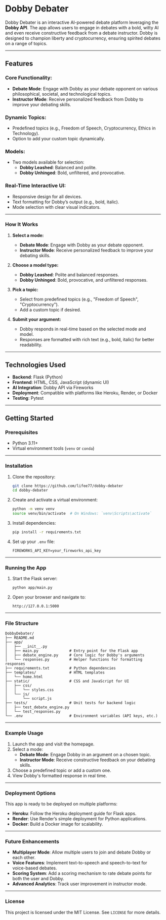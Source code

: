 # Dobby Debater

Dobby Debater is an interactive AI-powered debate platform leveraging the **Dobby API**. The app allows users to engage in debates with a bold, witty AI and even receive constructive feedback from a debate instructor. Dobby is designed to champion liberty and cryptocurrency, ensuring spirited debates on a range of topics.

---

## Features

### Core Functionality:
- **Debate Mode**: Engage with Dobby as your debate opponent on various philosophical, societal, and technological topics.
- **Instructor Mode**: Receive personalized feedback from Dobby to improve your debating skills.
  
### Dynamic Topics:
- Predefined topics (e.g., Freedom of Speech, Cryptocurrency, Ethics in Technology).
- Option to add your custom topic dynamically.

### Models:
- Two models available for selection:
  - **Dobby Leashed**: Balanced and polite.
  - **Dobby Unhinged**: Bold, unfiltered, and provocative.

### Real-Time Interactive UI:
- Responsive design for all devices.
- Text formatting for Dobby’s output (e.g., bold, italic).
- Mode selection with clear visual indicators.

---

### **How It Works**

1. **Select a mode:**
   - **Debate Mode**: Engage with Dobby as your debate opponent.
   - **Instructor Mode**: Receive personalized feedback to improve your debating skills.

2. **Choose a model type:**
   - **Dobby Leashed**: Polite and balanced responses.
   - **Dobby Unhinged**: Bold, provocative, and unfiltered responses.

3. **Pick a topic:**
   - Select from predefined topics (e.g., "Freedom of Speech", "Cryptocurrency").
   - Add a custom topic if desired.

4. **Submit your argument:**
   - Dobby responds in real-time based on the selected mode and model.
   - Responses are formatted with rich text (e.g., bold, italic) for better readability.

---

## Technologies Used

- **Backend**: Flask (Python)
- **Frontend**: HTML, CSS, JavaScript (dynamic UI)
- **AI Integration**: Dobby API via Fireworks
- **Deployment**: Compatible with platforms like Heroku, Render, or Docker
- **Testing**: Pytest

---

## Getting Started

### Prerequisites

- Python 3.11+
- Virtual environment tools (`venv` or `conda`)

---

### Installation

1. Clone the repository:
    ```bash
    git clone https://github.com/lifee77/dobby-debater
    cd dobby-debater
    ```

2. Create and activate a virtual environment:
    ```bash
    python -m venv venv
    source venv/bin/activate  # On Windows: `venv\Scripts\activate`
    ```

3. Install dependencies:
    ```bash
    pip install -r requirements.txt
    ```

4. Set up your `.env` file:
    ```env
    FIREWORKS_API_KEY=your_fireworks_api_key
    ```

---

### Running the App

1. Start the Flask server:
    ```bash
    python app/main.py
    ```

2. Open your browser and navigate to:
    ```
    http://127.0.0.1:5000
    ```

---

### File Structure

```plaintext
DobbyDebater/
├── README.md
├── app/
│   ├── __init__.py
│   ├── main.py              # Entry point for the Flask app
│   ├── debate_engine.py     # Core logic for Dobby's arguments
│   └── responses.py         # Helper functions for formatting responses
├── requirements.txt         # Python dependencies
├── templates/               # HTML templates
│   └── home.html
├── static/                  # CSS and JavaScript for UI
│   ├── css/
│   │   └── styles.css
│   └── js/
│       └── script.js
├── tests/                   # Unit tests for backend logic
│   ├── test_debate_engine.py
│   └── test_responses.py
└── .env                     # Environment variables (API keys, etc.)
```

---

### Example Usage

1. Launch the app and visit the homepage.
2. Select a mode:
   - **Debate Mode**: Engage Dobby in an argument on a chosen topic.
   - **Instructor Mode**: Receive constructive feedback on your debating skills.
3. Choose a predefined topic or add a custom one.
4. View Dobby's formatted response in real time.

---

### Deployment Options

This app is ready to be deployed on multiple platforms:
- **Heroku**: Follow the Heroku deployment guide for Flask apps.
- **Render**: Use Render’s simple deployment for Python applications.
- **Docker**: Build a Docker image for scalability.

---

### Future Enhancements

- **Multiplayer Mode**: Allow multiple users to join and debate Dobby or each other.
- **Voice Features**: Implement text-to-speech and speech-to-text for voice-based debates.
- **Scoring System**: Add a scoring mechanism to rate debate points for both the user and Dobby.
- **Advanced Analytics**: Track user improvement in instructor mode.

---

### License

This project is licensed under the MIT License. See `LICENSE` for more details.

